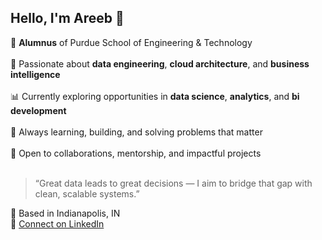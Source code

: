 ## Hello, I'm Areeb 👋

🚀 **Alumnus** of Purdue School of Engineering & Technology<br><br>
🧠 Passionate about **data engineering**, **cloud architecture**, and **business intelligence**<br><br>
📊 Currently exploring opportunities in **data science**, **analytics**, and **bi development**<br><br>
🌱 Always learning, building, and solving problems that matter<br><br>
🤝 Open to collaborations, mentorship, and impactful projects<br><br>

> “Great data leads to great decisions — I aim to bridge that gap with clean, scalable systems.”

📍 Based in Indianapolis, IN  
🔗 [Connect on LinkedIn](https://linkedin.com/in/areeb-shaikh02)
